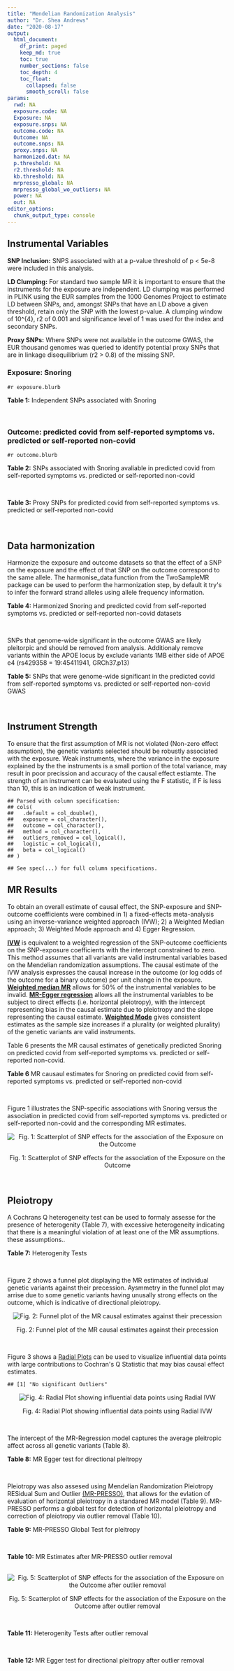 ```yaml
---
title: "Mendelian Randomization Analysis"
author: "Dr. Shea Andrews"
date: "2020-08-17"
output:
  html_document:
    df_print: paged
    keep_md: true
    toc: true
    number_sections: false
    toc_depth: 4
    toc_float:
      collapsed: false
      smooth_scroll: false
params:
  rwd: NA
  exposure.code: NA
  Exposure: NA
  exposure.snps: NA
  outcome.code: NA
  Outcome: NA
  outcome.snps: NA
  proxy.snps: NA
  harmonized.dat: NA
  p.threshold: NA
  r2.threshold: NA
  kb.threshold: NA
  mrpresso_global: NA
  mrpresso_global_wo_outliers: NA
  power: NA
  out: NA
editor_options:
  chunk_output_type: console
---
```







## Instrumental Variables
**SNP Inclusion:** SNPS associated with at a p-value threshold of p < 5e-8 were included in this analysis.
<br>

**LD Clumping:** For standard two sample MR it is important to ensure that the instruments for the exposure are independent. LD clumping was performed in PLINK using the EUR samples from the 1000 Genomes Project to estimate LD between SNPs, and, amongst SNPs that have an LD above a given threshold, retain only the SNP with the lowest p-value. A clumping window of 10^{4}, r2 of 0.001 and significance level of 1 was used for the index and secondary SNPs.
<br>

**Proxy SNPs:** Where SNPs were not available in the outcome GWAS, the EUR thousand genomes was queried to identify potential proxy SNPs that are in linkage disequilibrium (r2 > 0.8) of the missing SNP.
<br>

### Exposure: Snoring
`#r exposure.blurb`
<br>

**Table 1:** Independent SNPs associated with Snoring
<div data-pagedtable="false">
  <script data-pagedtable-source type="application/json">
{"columns":[{"label":["SNP"],"name":[1],"type":["chr"],"align":["left"]},{"label":["CHROM"],"name":[2],"type":["dbl"],"align":["right"]},{"label":["POS"],"name":[3],"type":["dbl"],"align":["right"]},{"label":["REF"],"name":[4],"type":["chr"],"align":["left"]},{"label":["ALT"],"name":[5],"type":["chr"],"align":["left"]},{"label":["AF"],"name":[6],"type":["dbl"],"align":["right"]},{"label":["BETA"],"name":[7],"type":["dbl"],"align":["right"]},{"label":["SE"],"name":[8],"type":["dbl"],"align":["right"]},{"label":["Z"],"name":[9],"type":["dbl"],"align":["right"]},{"label":["P"],"name":[10],"type":["dbl"],"align":["right"]},{"label":["N"],"name":[11],"type":["dbl"],"align":["right"]},{"label":["TRAIT"],"name":[12],"type":["chr"],"align":["left"]}],"data":[{"1":"rs75144690","2":"1","3":"39698433","4":"T","5":"G","6":"0.688406","7":"-0.00631455","8":"0.00112857","9":"-5.59518","10":"1.8e-08","11":"408317","12":"Snoring"},{"1":"rs1416685","2":"1","3":"51243374","4":"G","5":"C","6":"0.407832","7":"0.00621289","8":"0.00106412","9":"5.83852","10":"5.3e-09","11":"408317","12":"Snoring"},{"1":"rs12119849","2":"1","3":"96878072","4":"G","5":"A","6":"0.087458","7":"0.01225620","8":"0.00186046","9":"6.58773","10":"4.1e-11","11":"408317","12":"Snoring"},{"1":"rs2115855","2":"2","3":"103875811","4":"T","5":"G","6":"0.269891","7":"0.00642997","8":"0.00118582","9":"5.42238","10":"3.6e-08","11":"408317","12":"Snoring"},{"1":"rs61597598","2":"2","3":"156996626","4":"G","5":"A","6":"0.135665","7":"0.01189470","8":"0.00152920","9":"7.77838","10":"5.1e-15","11":"408317","12":"Snoring"},{"1":"rs1374895","2":"3","3":"77615539","4":"C","5":"T","6":"0.545455","7":"-0.00647737","8":"0.00105131","9":"-6.16124","10":"4.5e-10","11":"408317","12":"Snoring"},{"1":"rs1609721","2":"3","3":"94009049","4":"T","5":"C","6":"0.399495","7":"-0.00606085","8":"0.00106787","9":"-5.67564","10":"8.0e-09","11":"408317","12":"Snoring"},{"1":"rs34811474","2":"4","3":"25408838","4":"G","5":"A","6":"0.232211","7":"-0.00799627","8":"0.00123692","9":"-6.46466","10":"1.3e-10","11":"408317","12":"Snoring"},{"1":"rs2307111","2":"5","3":"75003678","4":"T","5":"C","6":"0.393270","7":"-0.00766743","8":"0.00106982","9":"-7.16703","10":"4.8e-13","11":"408317","12":"Snoring"},{"1":"rs13156484","2":"5","3":"122653399","4":"G","5":"A","6":"0.471755","7":"-0.00579606","8":"0.00105642","9":"-5.48651","10":"2.7e-08","11":"408317","12":"Snoring"},{"1":"rs4976269","2":"5","3":"134452597","4":"G","5":"A","6":"0.328799","7":"-0.00684392","8":"0.00111414","9":"-6.14278","10":"8.6e-10","11":"408317","12":"Snoring"},{"1":"rs947612","2":"6","3":"73738661","4":"G","5":"A","6":"0.752976","7":"-0.00672890","8":"0.00121018","9":"-5.56025","10":"1.5e-08","11":"408317","12":"Snoring"},{"1":"rs2207944","2":"6","3":"84307328","4":"T","5":"C","6":"0.454561","7":"0.00594528","8":"0.00106471","9":"5.58394","10":"2.0e-08","11":"408317","12":"Snoring"},{"1":"rs17060460","2":"6","3":"100827834","4":"A","5":"G","6":"0.226648","7":"0.00709136","8":"0.00124704","9":"5.68655","10":"1.4e-08","11":"408317","12":"Snoring"},{"1":"rs17151229","2":"7","3":"127382155","4":"G","5":"C","6":"0.341229","7":"0.00653990","8":"0.00110239","9":"5.93247","10":"1.9e-09","11":"408317","12":"Snoring"},{"1":"rs13251292","2":"8","3":"71474355","4":"A","5":"G","6":"0.411138","7":"0.00737472","8":"0.00106717","9":"6.91054","10":"4.3e-12","11":"408317","12":"Snoring"},{"1":"rs7829639","2":"8","3":"78215352","4":"A","5":"G","6":"0.710398","7":"0.00741278","8":"0.00115501","9":"6.41794","10":"1.4e-10","11":"408317","12":"Snoring"},{"1":"rs4744369","2":"9","3":"97475396","4":"T","5":"A","6":"0.587017","7":"0.00582525","8":"0.00106803","9":"5.45420","10":"4.0e-08","11":"408317","12":"Snoring"},{"1":"rs725861","2":"10","3":"9063776","4":"A","5":"G","6":"0.188021","7":"0.00908198","8":"0.00133779","9":"6.78879","10":"1.0e-11","11":"408317","12":"Snoring"},{"1":"rs2049045","2":"11","3":"27694241","4":"G","5":"C","6":"0.186316","7":"-0.00834105","8":"0.00134145","9":"-6.21794","10":"8.8e-10","11":"408317","12":"Snoring"},{"1":"rs11018488","2":"11","3":"88861590","4":"A","5":"T","6":"0.373309","7":"-0.00678037","8":"0.00109873","9":"-6.17110","10":"5.3e-10","11":"408317","12":"Snoring"},{"1":"rs10878269","2":"12","3":"65791463","4":"C","5":"T","6":"0.364260","7":"0.00885643","8":"0.00108623","9":"8.15337","10":"2.3e-16","11":"408317","12":"Snoring"},{"1":"rs12429765","2":"13","3":"40745860","4":"A","5":"G","6":"0.491991","7":"-0.00679952","8":"0.00105080","9":"-6.47080","10":"6.2e-11","11":"408317","12":"Snoring"},{"1":"rs592333","2":"13","3":"51340315","4":"A","5":"G","6":"0.443919","7":"0.00905794","8":"0.00105120","9":"8.61676","10":"1.0e-17","11":"408317","12":"Snoring"},{"1":"rs9583546","2":"13","3":"111566412","4":"G","5":"C","6":"0.632219","7":"0.00586789","8":"0.00108049","9":"5.43077","10":"4.0e-08","11":"408317","12":"Snoring"},{"1":"rs2664299","2":"14","3":"99742187","4":"T","5":"C","6":"0.420780","7":"-0.00750294","8":"0.00106064","9":"-7.07397","10":"1.1e-12","11":"408317","12":"Snoring"},{"1":"rs1108431","2":"16","3":"31054607","4":"C","5":"T","6":"0.373169","7":"0.00659375","8":"0.00107941","9":"6.10866","10":"1.2e-09","11":"408317","12":"Snoring"},{"1":"rs57292959","2":"16","3":"53799279","4":"G","5":"T","6":"0.420989","7":"0.00694978","8":"0.00105927","9":"6.56091","10":"5.1e-11","11":"408317","12":"Snoring"},{"1":"rs8069947","2":"17","3":"1985843","4":"C","5":"T","6":"0.445942","7":"-0.00660598","8":"0.00105133","9":"-6.28345","10":"2.8e-10","11":"408317","12":"Snoring"},{"1":"rs1641511","2":"17","3":"7559677","4":"G","5":"A","6":"0.759472","7":"-0.00714582","8":"0.00123353","9":"-5.79298","10":"5.0e-09","11":"408317","12":"Snoring"},{"1":"rs57222984","2":"17","3":"43758898","4":"A","5":"G","6":"0.243725","7":"0.00843452","8":"0.00122014","9":"6.91275","10":"5.4e-12","11":"408317","12":"Snoring"},{"1":"rs17680229","2":"17","3":"46129762","4":"G","5":"A","6":"0.154745","7":"-0.00907807","8":"0.00145122","9":"-6.25547","10":"4.3e-10","11":"408317","12":"Snoring"},{"1":"rs180110","2":"17","3":"67930613","4":"G","5":"A","6":"0.590332","7":"0.00680144","8":"0.00105997","9":"6.41663","10":"2.1e-10","11":"408317","12":"Snoring"},{"1":"rs4987719","2":"18","3":"60960310","4":"C","5":"T","6":"0.033448","7":"0.01622480","8":"0.00290619","9":"5.58284","10":"3.5e-08","11":"408317","12":"Snoring"},{"1":"rs8108822","2":"19","3":"32183171","4":"C","5":"T","6":"0.095073","7":"-0.01087290","8":"0.00178271","9":"-6.09909","10":"6.2e-10","11":"408317","12":"Snoring"},{"1":"rs6054427","2":"20","3":"6635266","4":"G","5":"A","6":"0.620808","7":"0.00631646","8":"0.00108007","9":"5.84820","10":"4.0e-09","11":"408317","12":"Snoring"},{"1":"rs6099273","2":"20","3":"55347828","4":"C","5":"T","6":"0.252129","7":"0.00668196","8":"0.00120584","9":"5.54133","10":"2.6e-08","11":"408317","12":"Snoring"}],"options":{"columns":{"min":{},"max":[10]},"rows":{"min":[10],"max":[10]},"pages":{}}}
  </script>
</div>
<br>

### Outcome: predicted covid from self-reported symptoms vs. predicted or self-reported non-covid
`#r outcome.blurb`
<br>

**Table 2:** SNPs associated with Snoring avaliable in predicted covid from self-reported symptoms vs. predicted or self-reported non-covid
<div data-pagedtable="false">
  <script data-pagedtable-source type="application/json">
{"columns":[{"label":["SNP"],"name":[1],"type":["chr"],"align":["left"]},{"label":["CHROM"],"name":[2],"type":["dbl"],"align":["right"]},{"label":["POS"],"name":[3],"type":["dbl"],"align":["right"]},{"label":["REF"],"name":[4],"type":["chr"],"align":["left"]},{"label":["ALT"],"name":[5],"type":["chr"],"align":["left"]},{"label":["AF"],"name":[6],"type":["dbl"],"align":["right"]},{"label":["BETA"],"name":[7],"type":["dbl"],"align":["right"]},{"label":["SE"],"name":[8],"type":["dbl"],"align":["right"]},{"label":["Z"],"name":[9],"type":["dbl"],"align":["right"]},{"label":["P"],"name":[10],"type":["dbl"],"align":["right"]},{"label":["N"],"name":[11],"type":["dbl"],"align":["right"]},{"label":["TRAIT"],"name":[12],"type":["chr"],"align":["left"]}],"data":[{"1":"rs1416685","2":"1","3":"51243374","4":"G","5":"C","6":"0.39590","7":"-0.0449800","8":"0.035483","9":"-1.26764930","10":"0.2049","11":"31039","12":"predicted_covid_from_self-reported_symptoms_vs._predicted_or_self-reported_non-covid"},{"1":"rs12119849","2":"1","3":"96878072","4":"G","5":"A","6":"0.08939","7":"0.0100050","8":"0.061544","9":"0.16256662","10":"0.8709","11":"31039","12":"predicted_covid_from_self-reported_symptoms_vs._predicted_or_self-reported_non-covid"},{"1":"rs61597598","2":"2","3":"156996626","4":"G","5":"A","6":"0.14350","7":"0.0340670","8":"0.050722","9":"0.67164150","10":"0.5018","11":"31039","12":"predicted_covid_from_self-reported_symptoms_vs._predicted_or_self-reported_non-covid"},{"1":"rs1374895","2":"3","3":"77615539","4":"C","5":"T","6":"0.53370","7":"-0.0212140","8":"0.034997","9":"-0.60616624","10":"0.5444","11":"31039","12":"predicted_covid_from_self-reported_symptoms_vs._predicted_or_self-reported_non-covid"},{"1":"rs1609721","2":"3","3":"94009049","4":"T","5":"C","6":"0.39140","7":"-0.0306920","8":"0.035608","9":"-0.86194114","10":"0.3887","11":"31039","12":"predicted_covid_from_self-reported_symptoms_vs._predicted_or_self-reported_non-covid"},{"1":"rs34811474","2":"4","3":"25408838","4":"G","5":"A","6":"0.23010","7":"-0.0149360","8":"0.042513","9":"-0.35132783","10":"0.7253","11":"31039","12":"predicted_covid_from_self-reported_symptoms_vs._predicted_or_self-reported_non-covid"},{"1":"rs2307111","2":"5","3":"75003678","4":"T","5":"C","6":"0.40290","7":"-0.0428190","8":"0.035271","9":"-1.21400017","10":"0.2247","11":"31039","12":"predicted_covid_from_self-reported_symptoms_vs._predicted_or_self-reported_non-covid"},{"1":"rs13156484","2":"5","3":"122653399","4":"G","5":"A","6":"0.45890","7":"-0.0174760","8":"0.035094","9":"-0.49797686","10":"0.6185","11":"31039","12":"predicted_covid_from_self-reported_symptoms_vs._predicted_or_self-reported_non-covid"},{"1":"rs4976269","2":"5","3":"134452597","4":"G","5":"A","6":"0.33880","7":"0.0333410","8":"0.036792","9":"0.90620244","10":"0.3648","11":"31039","12":"predicted_covid_from_self-reported_symptoms_vs._predicted_or_self-reported_non-covid"},{"1":"rs947612","2":"6","3":"73738661","4":"G","5":"A","6":"0.75170","7":"0.0123420","8":"0.040106","9":"0.30773450","10":"0.7583","11":"31039","12":"predicted_covid_from_self-reported_symptoms_vs._predicted_or_self-reported_non-covid"},{"1":"rs2207944","2":"6","3":"84307328","4":"T","5":"C","6":"0.45150","7":"-0.0120330","8":"0.034971","9":"-0.34408510","10":"0.7308","11":"31039","12":"predicted_covid_from_self-reported_symptoms_vs._predicted_or_self-reported_non-covid"},{"1":"rs17060460","2":"6","3":"100827834","4":"A","5":"G","6":"0.21940","7":"-0.0072940","8":"0.042706","9":"-0.17079567","10":"0.8644","11":"31039","12":"predicted_covid_from_self-reported_symptoms_vs._predicted_or_self-reported_non-covid"},{"1":"rs17151229","2":"7","3":"127382155","4":"G","5":"C","6":"0.33070","7":"-0.0442360","8":"0.037018","9":"-1.19498622","10":"0.2321","11":"31039","12":"predicted_covid_from_self-reported_symptoms_vs._predicted_or_self-reported_non-covid"},{"1":"rs13251292","2":"8","3":"71474355","4":"A","5":"G","6":"0.40010","7":"0.0028069","8":"0.036093","9":"0.07776854","10":"0.9380","11":"31039","12":"predicted_covid_from_self-reported_symptoms_vs._predicted_or_self-reported_non-covid"},{"1":"rs4744369","2":"9","3":"97475396","4":"T","5":"A","6":"0.57630","7":"0.0313540","8":"0.035662","9":"0.87919915","10":"0.3793","11":"31039","12":"predicted_covid_from_self-reported_symptoms_vs._predicted_or_self-reported_non-covid"},{"1":"rs725861","2":"10","3":"9063776","4":"A","5":"G","6":"0.17510","7":"0.0077501","8":"0.045825","9":"0.16912384","10":"0.8657","11":"31039","12":"predicted_covid_from_self-reported_symptoms_vs._predicted_or_self-reported_non-covid"},{"1":"rs2049045","2":"11","3":"27694241","4":"G","5":"C","6":"0.19340","7":"0.0445490","8":"0.043863","9":"1.01563961","10":"0.3098","11":"31039","12":"predicted_covid_from_self-reported_symptoms_vs._predicted_or_self-reported_non-covid"},{"1":"rs11018488","2":"11","3":"88861590","4":"A","5":"T","6":"0.36080","7":"0.0331840","8":"0.037535","9":"0.88408152","10":"0.3767","11":"31039","12":"predicted_covid_from_self-reported_symptoms_vs._predicted_or_self-reported_non-covid"},{"1":"rs10878269","2":"12","3":"65791463","4":"C","5":"T","6":"0.36250","7":"-0.0181560","8":"0.035984","9":"-0.50455758","10":"0.6139","11":"31039","12":"predicted_covid_from_self-reported_symptoms_vs._predicted_or_self-reported_non-covid"},{"1":"rs12429765","2":"13","3":"40745860","4":"A","5":"G","6":"0.47250","7":"0.0272200","8":"0.036043","9":"0.75520906","10":"0.4501","11":"31039","12":"predicted_covid_from_self-reported_symptoms_vs._predicted_or_self-reported_non-covid"},{"1":"rs592333","2":"13","3":"51340315","4":"A","5":"G","6":"0.42580","7":"-0.0102320","8":"0.038178","9":"-0.26800775","10":"0.7887","11":"31039","12":"predicted_covid_from_self-reported_symptoms_vs._predicted_or_self-reported_non-covid"},{"1":"rs9583546","2":"13","3":"111566412","4":"G","5":"C","6":"0.62940","7":"0.0260690","8":"0.036153","9":"0.72107432","10":"0.4709","11":"31039","12":"predicted_covid_from_self-reported_symptoms_vs._predicted_or_self-reported_non-covid"},{"1":"rs2664299","2":"14","3":"99742187","4":"T","5":"C","6":"0.43090","7":"-0.0058775","8":"0.035339","9":"-0.16631767","10":"0.8679","11":"31039","12":"predicted_covid_from_self-reported_symptoms_vs._predicted_or_self-reported_non-covid"},{"1":"rs1108431","2":"16","3":"31054607","4":"C","5":"T","6":"0.37780","7":"0.0184010","8":"0.036104","9":"0.50966652","10":"0.6103","11":"31039","12":"predicted_covid_from_self-reported_symptoms_vs._predicted_or_self-reported_non-covid"},{"1":"rs8069947","2":"17","3":"1985843","4":"C","5":"T","6":"0.41370","7":"-0.0474220","8":"0.035518","9":"-1.33515401","10":"0.1818","11":"31039","12":"predicted_covid_from_self-reported_symptoms_vs._predicted_or_self-reported_non-covid"},{"1":"rs1641511","2":"17","3":"7559677","4":"G","5":"A","6":"0.75610","7":"0.0231310","8":"0.040756","9":"0.56754834","10":"0.5703","11":"31039","12":"predicted_covid_from_self-reported_symptoms_vs._predicted_or_self-reported_non-covid"},{"1":"rs57222984","2":"17","3":"43758898","4":"A","5":"G","6":"0.23400","7":"0.0594120","8":"0.041602","9":"1.42810442","10":"0.1533","11":"31039","12":"predicted_covid_from_self-reported_symptoms_vs._predicted_or_self-reported_non-covid"},{"1":"rs17680229","2":"17","3":"46129762","4":"G","5":"A","6":"0.16210","7":"0.0384770","8":"0.048659","9":"0.79074786","10":"0.4291","11":"31039","12":"predicted_covid_from_self-reported_symptoms_vs._predicted_or_self-reported_non-covid"},{"1":"rs180110","2":"17","3":"67930613","4":"G","5":"A","6":"0.57180","7":"-0.0107370","8":"0.034927","9":"-0.30741260","10":"0.7585","11":"31039","12":"predicted_covid_from_self-reported_symptoms_vs._predicted_or_self-reported_non-covid"},{"1":"rs4987719","2":"18","3":"60960310","4":"C","5":"T","6":"0.07622","7":"-0.1781000","8":"0.122740","9":"-1.45103471","10":"0.1468","11":"31039","12":"predicted_covid_from_self-reported_symptoms_vs._predicted_or_self-reported_non-covid"},{"1":"rs8108822","2":"19","3":"32183171","4":"C","5":"T","6":"0.10460","7":"-0.0047803","8":"0.056842","9":"-0.08409803","10":"0.9330","11":"31039","12":"predicted_covid_from_self-reported_symptoms_vs._predicted_or_self-reported_non-covid"},{"1":"rs6054427","2":"20","3":"6635266","4":"G","5":"A","6":"0.62400","7":"0.0459840","8":"0.036654","9":"1.25454248","10":"0.2097","11":"31039","12":"predicted_covid_from_self-reported_symptoms_vs._predicted_or_self-reported_non-covid"},{"1":"rs6099273","2":"20","3":"55347828","4":"C","5":"T","6":"0.24280","7":"0.0503860","8":"0.041970","9":"1.20052418","10":"0.2299","11":"31039","12":"predicted_covid_from_self-reported_symptoms_vs._predicted_or_self-reported_non-covid"},{"1":"rs75144690","2":"NA","3":"NA","4":"NA","5":"NA","6":"NA","7":"NA","8":"NA","9":"NA","10":"NA","11":"NA","12":"NA"},{"1":"rs2115855","2":"NA","3":"NA","4":"NA","5":"NA","6":"NA","7":"NA","8":"NA","9":"NA","10":"NA","11":"NA","12":"NA"},{"1":"rs7829639","2":"NA","3":"NA","4":"NA","5":"NA","6":"NA","7":"NA","8":"NA","9":"NA","10":"NA","11":"NA","12":"NA"},{"1":"rs57292959","2":"NA","3":"NA","4":"NA","5":"NA","6":"NA","7":"NA","8":"NA","9":"NA","10":"NA","11":"NA","12":"NA"}],"options":{"columns":{"min":{},"max":[10]},"rows":{"min":[10],"max":[10]},"pages":{}}}
  </script>
</div>
<br>

**Table 3:** Proxy SNPs for predicted covid from self-reported symptoms vs. predicted or self-reported non-covid
<div data-pagedtable="false">
  <script data-pagedtable-source type="application/json">
{"columns":[{"label":["target_snp"],"name":[1],"type":["chr"],"align":["left"]},{"label":["proxy_snp"],"name":[2],"type":["chr"],"align":["left"]},{"label":["ld.r2"],"name":[3],"type":["dbl"],"align":["right"]},{"label":["Dprime"],"name":[4],"type":["dbl"],"align":["right"]},{"label":["PHASE"],"name":[5],"type":["chr"],"align":["left"]},{"label":["X12"],"name":[6],"type":["lgl"],"align":["right"]},{"label":["CHROM"],"name":[7],"type":["dbl"],"align":["right"]},{"label":["POS"],"name":[8],"type":["dbl"],"align":["right"]},{"label":["REF.proxy"],"name":[9],"type":["chr"],"align":["left"]},{"label":["ALT.proxy"],"name":[10],"type":["chr"],"align":["left"]},{"label":["AF"],"name":[11],"type":["dbl"],"align":["right"]},{"label":["BETA"],"name":[12],"type":["dbl"],"align":["right"]},{"label":["SE"],"name":[13],"type":["dbl"],"align":["right"]},{"label":["Z"],"name":[14],"type":["dbl"],"align":["right"]},{"label":["P"],"name":[15],"type":["dbl"],"align":["right"]},{"label":["N"],"name":[16],"type":["dbl"],"align":["right"]},{"label":["TRAIT"],"name":[17],"type":["chr"],"align":["left"]},{"label":["ref"],"name":[18],"type":["chr"],"align":["left"]},{"label":["ref.proxy"],"name":[19],"type":["chr"],"align":["left"]},{"label":["alt"],"name":[20],"type":["chr"],"align":["left"]},{"label":["alt.proxy"],"name":[21],"type":["chr"],"align":["left"]},{"label":["ALT"],"name":[22],"type":["chr"],"align":["left"]},{"label":["REF"],"name":[23],"type":["chr"],"align":["left"]},{"label":["proxy.outcome"],"name":[24],"type":["lgl"],"align":["right"]}],"data":[{"1":"rs75144690","2":"rs6692769","3":"0.957705","4":"0.995109","5":"TG/GC","6":"NA","7":"1","8":"39683175","9":"G","10":"C","11":"0.6782","12":"0.0498000","13":"0.037321","14":"1.3343694","15":"0.1821","16":"31039","17":"predicted_covid_from_self-reported_symptoms_vs._predicted_or_self-reported_non-covid","18":"T","19":"G","20":"G","21":"C","22":"G","23":"T","24":"TRUE"},{"1":"rs2115855","2":"rs56396135","3":"1.000000","4":"1.000000","5":"GT/TC","6":"NA","7":"2","8":"103864440","9":"C","10":"T","11":"0.2660","12":"0.0247070","13":"0.039800","14":"0.6207789","15":"0.5347","16":"31039","17":"predicted_covid_from_self-reported_symptoms_vs._predicted_or_self-reported_non-covid","18":"G","19":"T","20":"T","21":"C","22":"G","23":"T","24":"TRUE"},{"1":"rs7829639","2":"rs12682053","3":"0.924636","4":"0.980207","5":"AA/GT","6":"NA","7":"8","8":"78257162","9":"A","10":"T","11":"0.6998","12":"0.0250140","13":"0.038133","14":"0.6559673","15":"0.5118","16":"31039","17":"predicted_covid_from_self-reported_symptoms_vs._predicted_or_self-reported_non-covid","18":"A","19":"A","20":"G","21":"T","22":"G","23":"A","24":"TRUE"},{"1":"rs57292959","2":"rs9937053","3":"1.000000","4":"1.000000","5":"TA/GG","6":"NA","7":"16","8":"53799507","9":"G","10":"A","11":"0.4258","12":"-0.0079933","13":"0.035239","14":"-0.2268311","15":"0.8206","16":"31039","17":"predicted_covid_from_self-reported_symptoms_vs._predicted_or_self-reported_non-covid","18":"T","19":"A","20":"G","21":"G","22":"T","23":"G","24":"TRUE"}],"options":{"columns":{"min":{},"max":[10]},"rows":{"min":[10],"max":[10]},"pages":{}}}
  </script>
</div>
<br>

## Data harmonization
Harmonize the exposure and outcome datasets so that the effect of a SNP on the exposure and the effect of that SNP on the outcome correspond to the same allele. The harmonise_data function from the TwoSampleMR package can be used to perform the harmonization step, by default it try's to infer the forward strand alleles using allele frequency information.
<br>

**Table 4:** Harmonized Snoring and predicted covid from self-reported symptoms vs. predicted or self-reported non-covid datasets
<div data-pagedtable="false">
  <script data-pagedtable-source type="application/json">
{"columns":[{"label":["SNP"],"name":[1],"type":["chr"],"align":["left"]},{"label":["effect_allele.exposure"],"name":[2],"type":["chr"],"align":["left"]},{"label":["other_allele.exposure"],"name":[3],"type":["chr"],"align":["left"]},{"label":["effect_allele.outcome"],"name":[4],"type":["chr"],"align":["left"]},{"label":["other_allele.outcome"],"name":[5],"type":["chr"],"align":["left"]},{"label":["beta.exposure"],"name":[6],"type":["dbl"],"align":["right"]},{"label":["beta.outcome"],"name":[7],"type":["dbl"],"align":["right"]},{"label":["eaf.exposure"],"name":[8],"type":["dbl"],"align":["right"]},{"label":["eaf.outcome"],"name":[9],"type":["dbl"],"align":["right"]},{"label":["remove"],"name":[10],"type":["lgl"],"align":["right"]},{"label":["palindromic"],"name":[11],"type":["lgl"],"align":["right"]},{"label":["ambiguous"],"name":[12],"type":["lgl"],"align":["right"]},{"label":["id.outcome"],"name":[13],"type":["chr"],"align":["left"]},{"label":["chr.outcome"],"name":[14],"type":["dbl"],"align":["right"]},{"label":["pos.outcome"],"name":[15],"type":["dbl"],"align":["right"]},{"label":["se.outcome"],"name":[16],"type":["dbl"],"align":["right"]},{"label":["z.outcome"],"name":[17],"type":["dbl"],"align":["right"]},{"label":["pval.outcome"],"name":[18],"type":["dbl"],"align":["right"]},{"label":["samplesize.outcome"],"name":[19],"type":["dbl"],"align":["right"]},{"label":["outcome"],"name":[20],"type":["chr"],"align":["left"]},{"label":["mr_keep.outcome"],"name":[21],"type":["lgl"],"align":["right"]},{"label":["pval_origin.outcome"],"name":[22],"type":["chr"],"align":["left"]},{"label":["chr.exposure"],"name":[23],"type":["dbl"],"align":["right"]},{"label":["pos.exposure"],"name":[24],"type":["dbl"],"align":["right"]},{"label":["se.exposure"],"name":[25],"type":["dbl"],"align":["right"]},{"label":["z.exposure"],"name":[26],"type":["dbl"],"align":["right"]},{"label":["pval.exposure"],"name":[27],"type":["dbl"],"align":["right"]},{"label":["samplesize.exposure"],"name":[28],"type":["dbl"],"align":["right"]},{"label":["exposure"],"name":[29],"type":["chr"],"align":["left"]},{"label":["mr_keep.exposure"],"name":[30],"type":["lgl"],"align":["right"]},{"label":["pval_origin.exposure"],"name":[31],"type":["chr"],"align":["left"]},{"label":["id.exposure"],"name":[32],"type":["chr"],"align":["left"]},{"label":["action"],"name":[33],"type":["dbl"],"align":["right"]},{"label":["mr_keep"],"name":[34],"type":["lgl"],"align":["right"]},{"label":["pt"],"name":[35],"type":["dbl"],"align":["right"]},{"label":["pleitropy_keep"],"name":[36],"type":["lgl"],"align":["right"]},{"label":["mrpresso_RSSobs"],"name":[37],"type":["lgl"],"align":["right"]},{"label":["mrpresso_pval"],"name":[38],"type":["lgl"],"align":["right"]},{"label":["mrpresso_keep"],"name":[39],"type":["lgl"],"align":["right"]}],"data":[{"1":"rs10878269","2":"T","3":"C","4":"T","5":"C","6":"0.00885643","7":"-0.0181560","8":"0.364260","9":"0.36250","10":"FALSE","11":"FALSE","12":"FALSE","13":"zK2QGl","14":"12","15":"65791463","16":"0.035984","17":"-0.50455758","18":"0.6139","19":"31039","20":"covidhgi2020anaD1v2","21":"TRUE","22":"reported","23":"12","24":"65791463","25":"0.00108623","26":"8.15337","27":"2.3e-16","28":"408317","29":"Campos2020snor","30":"TRUE","31":"reported","32":"CbFLoW","33":"2","34":"TRUE","35":"5e-08","36":"TRUE","37":"NA","38":"NA","39":"TRUE"},{"1":"rs11018488","2":"T","3":"A","4":"T","5":"A","6":"-0.00678037","7":"0.0331840","8":"0.373309","9":"0.36080","10":"FALSE","11":"TRUE","12":"FALSE","13":"zK2QGl","14":"11","15":"88861590","16":"0.037535","17":"0.88408152","18":"0.3767","19":"31039","20":"covidhgi2020anaD1v2","21":"TRUE","22":"reported","23":"11","24":"88861590","25":"0.00109873","26":"-6.17110","27":"5.3e-10","28":"408317","29":"Campos2020snor","30":"TRUE","31":"reported","32":"CbFLoW","33":"2","34":"TRUE","35":"5e-08","36":"TRUE","37":"NA","38":"NA","39":"TRUE"},{"1":"rs1108431","2":"T","3":"C","4":"T","5":"C","6":"0.00659375","7":"0.0184010","8":"0.373169","9":"0.37780","10":"FALSE","11":"FALSE","12":"FALSE","13":"zK2QGl","14":"16","15":"31054607","16":"0.036104","17":"0.50966652","18":"0.6103","19":"31039","20":"covidhgi2020anaD1v2","21":"TRUE","22":"reported","23":"16","24":"31054607","25":"0.00107941","26":"6.10866","27":"1.2e-09","28":"408317","29":"Campos2020snor","30":"TRUE","31":"reported","32":"CbFLoW","33":"2","34":"TRUE","35":"5e-08","36":"TRUE","37":"NA","38":"NA","39":"TRUE"},{"1":"rs12119849","2":"A","3":"G","4":"A","5":"G","6":"0.01225620","7":"0.0100050","8":"0.087458","9":"0.08939","10":"FALSE","11":"FALSE","12":"FALSE","13":"zK2QGl","14":"1","15":"96878072","16":"0.061544","17":"0.16256662","18":"0.8709","19":"31039","20":"covidhgi2020anaD1v2","21":"TRUE","22":"reported","23":"1","24":"96878072","25":"0.00186046","26":"6.58773","27":"4.1e-11","28":"408317","29":"Campos2020snor","30":"TRUE","31":"reported","32":"CbFLoW","33":"2","34":"TRUE","35":"5e-08","36":"TRUE","37":"NA","38":"NA","39":"TRUE"},{"1":"rs12429765","2":"G","3":"A","4":"G","5":"A","6":"-0.00679952","7":"0.0272200","8":"0.491991","9":"0.47250","10":"FALSE","11":"FALSE","12":"FALSE","13":"zK2QGl","14":"13","15":"40745860","16":"0.036043","17":"0.75520906","18":"0.4501","19":"31039","20":"covidhgi2020anaD1v2","21":"TRUE","22":"reported","23":"13","24":"40745860","25":"0.00105080","26":"-6.47080","27":"6.2e-11","28":"408317","29":"Campos2020snor","30":"TRUE","31":"reported","32":"CbFLoW","33":"2","34":"TRUE","35":"5e-08","36":"TRUE","37":"NA","38":"NA","39":"TRUE"},{"1":"rs13156484","2":"A","3":"G","4":"A","5":"G","6":"-0.00579606","7":"-0.0174760","8":"0.471755","9":"0.45890","10":"FALSE","11":"FALSE","12":"FALSE","13":"zK2QGl","14":"5","15":"122653399","16":"0.035094","17":"-0.49797686","18":"0.6185","19":"31039","20":"covidhgi2020anaD1v2","21":"TRUE","22":"reported","23":"5","24":"122653399","25":"0.00105642","26":"-5.48651","27":"2.7e-08","28":"408317","29":"Campos2020snor","30":"TRUE","31":"reported","32":"CbFLoW","33":"2","34":"TRUE","35":"5e-08","36":"TRUE","37":"NA","38":"NA","39":"TRUE"},{"1":"rs13251292","2":"G","3":"A","4":"G","5":"A","6":"0.00737472","7":"0.0028069","8":"0.411138","9":"0.40010","10":"FALSE","11":"FALSE","12":"FALSE","13":"zK2QGl","14":"8","15":"71474355","16":"0.036093","17":"0.07776854","18":"0.9380","19":"31039","20":"covidhgi2020anaD1v2","21":"TRUE","22":"reported","23":"8","24":"71474355","25":"0.00106717","26":"6.91054","27":"4.3e-12","28":"408317","29":"Campos2020snor","30":"TRUE","31":"reported","32":"CbFLoW","33":"2","34":"TRUE","35":"5e-08","36":"TRUE","37":"NA","38":"NA","39":"TRUE"},{"1":"rs1374895","2":"T","3":"C","4":"T","5":"C","6":"-0.00647737","7":"-0.0212140","8":"0.545455","9":"0.53370","10":"FALSE","11":"FALSE","12":"FALSE","13":"zK2QGl","14":"3","15":"77615539","16":"0.034997","17":"-0.60616624","18":"0.5444","19":"31039","20":"covidhgi2020anaD1v2","21":"TRUE","22":"reported","23":"3","24":"77615539","25":"0.00105131","26":"-6.16124","27":"4.5e-10","28":"408317","29":"Campos2020snor","30":"TRUE","31":"reported","32":"CbFLoW","33":"2","34":"TRUE","35":"5e-08","36":"TRUE","37":"NA","38":"NA","39":"TRUE"},{"1":"rs1416685","2":"C","3":"G","4":"C","5":"G","6":"0.00621289","7":"-0.0449800","8":"0.407832","9":"0.39590","10":"FALSE","11":"TRUE","12":"FALSE","13":"zK2QGl","14":"1","15":"51243374","16":"0.035483","17":"-1.26764930","18":"0.2049","19":"31039","20":"covidhgi2020anaD1v2","21":"TRUE","22":"reported","23":"1","24":"51243374","25":"0.00106412","26":"5.83852","27":"5.3e-09","28":"408317","29":"Campos2020snor","30":"TRUE","31":"reported","32":"CbFLoW","33":"2","34":"TRUE","35":"5e-08","36":"TRUE","37":"NA","38":"NA","39":"TRUE"},{"1":"rs1609721","2":"C","3":"T","4":"C","5":"T","6":"-0.00606085","7":"-0.0306920","8":"0.399495","9":"0.39140","10":"FALSE","11":"FALSE","12":"FALSE","13":"zK2QGl","14":"3","15":"94009049","16":"0.035608","17":"-0.86194114","18":"0.3887","19":"31039","20":"covidhgi2020anaD1v2","21":"TRUE","22":"reported","23":"3","24":"94009049","25":"0.00106787","26":"-5.67564","27":"8.0e-09","28":"408317","29":"Campos2020snor","30":"TRUE","31":"reported","32":"CbFLoW","33":"2","34":"TRUE","35":"5e-08","36":"TRUE","37":"NA","38":"NA","39":"TRUE"},{"1":"rs1641511","2":"A","3":"G","4":"A","5":"G","6":"-0.00714582","7":"0.0231310","8":"0.759472","9":"0.75610","10":"FALSE","11":"FALSE","12":"FALSE","13":"zK2QGl","14":"17","15":"7559677","16":"0.040756","17":"0.56754834","18":"0.5703","19":"31039","20":"covidhgi2020anaD1v2","21":"TRUE","22":"reported","23":"17","24":"7559677","25":"0.00123353","26":"-5.79298","27":"5.0e-09","28":"408317","29":"Campos2020snor","30":"TRUE","31":"reported","32":"CbFLoW","33":"2","34":"TRUE","35":"5e-08","36":"TRUE","37":"NA","38":"NA","39":"TRUE"},{"1":"rs17060460","2":"G","3":"A","4":"G","5":"A","6":"0.00709136","7":"-0.0072940","8":"0.226648","9":"0.21940","10":"FALSE","11":"FALSE","12":"FALSE","13":"zK2QGl","14":"6","15":"100827834","16":"0.042706","17":"-0.17079567","18":"0.8644","19":"31039","20":"covidhgi2020anaD1v2","21":"TRUE","22":"reported","23":"6","24":"100827834","25":"0.00124704","26":"5.68655","27":"1.4e-08","28":"408317","29":"Campos2020snor","30":"TRUE","31":"reported","32":"CbFLoW","33":"2","34":"TRUE","35":"5e-08","36":"TRUE","37":"NA","38":"NA","39":"TRUE"},{"1":"rs17151229","2":"C","3":"G","4":"C","5":"G","6":"0.00653990","7":"-0.0442360","8":"0.341229","9":"0.33070","10":"FALSE","11":"TRUE","12":"FALSE","13":"zK2QGl","14":"7","15":"127382155","16":"0.037018","17":"-1.19498622","18":"0.2321","19":"31039","20":"covidhgi2020anaD1v2","21":"TRUE","22":"reported","23":"7","24":"127382155","25":"0.00110239","26":"5.93247","27":"1.9e-09","28":"408317","29":"Campos2020snor","30":"TRUE","31":"reported","32":"CbFLoW","33":"2","34":"TRUE","35":"5e-08","36":"TRUE","37":"NA","38":"NA","39":"TRUE"},{"1":"rs17680229","2":"A","3":"G","4":"A","5":"G","6":"-0.00907807","7":"0.0384770","8":"0.154745","9":"0.16210","10":"FALSE","11":"FALSE","12":"FALSE","13":"zK2QGl","14":"17","15":"46129762","16":"0.048659","17":"0.79074786","18":"0.4291","19":"31039","20":"covidhgi2020anaD1v2","21":"TRUE","22":"reported","23":"17","24":"46129762","25":"0.00145122","26":"-6.25547","27":"4.3e-10","28":"408317","29":"Campos2020snor","30":"TRUE","31":"reported","32":"CbFLoW","33":"2","34":"TRUE","35":"5e-08","36":"TRUE","37":"NA","38":"NA","39":"TRUE"},{"1":"rs180110","2":"A","3":"G","4":"A","5":"G","6":"0.00680144","7":"-0.0107370","8":"0.590332","9":"0.57180","10":"FALSE","11":"FALSE","12":"FALSE","13":"zK2QGl","14":"17","15":"67930613","16":"0.034927","17":"-0.30741260","18":"0.7585","19":"31039","20":"covidhgi2020anaD1v2","21":"TRUE","22":"reported","23":"17","24":"67930613","25":"0.00105997","26":"6.41663","27":"2.1e-10","28":"408317","29":"Campos2020snor","30":"TRUE","31":"reported","32":"CbFLoW","33":"2","34":"TRUE","35":"5e-08","36":"TRUE","37":"NA","38":"NA","39":"TRUE"},{"1":"rs2049045","2":"C","3":"G","4":"C","5":"G","6":"-0.00834105","7":"0.0445490","8":"0.186316","9":"0.19340","10":"FALSE","11":"TRUE","12":"FALSE","13":"zK2QGl","14":"11","15":"27694241","16":"0.043863","17":"1.01563961","18":"0.3098","19":"31039","20":"covidhgi2020anaD1v2","21":"TRUE","22":"reported","23":"11","24":"27694241","25":"0.00134145","26":"-6.21794","27":"8.8e-10","28":"408317","29":"Campos2020snor","30":"TRUE","31":"reported","32":"CbFLoW","33":"2","34":"TRUE","35":"5e-08","36":"TRUE","37":"NA","38":"NA","39":"TRUE"},{"1":"rs2115855","2":"G","3":"T","4":"G","5":"T","6":"0.00642997","7":"0.0247070","8":"0.269891","9":"0.26600","10":"FALSE","11":"FALSE","12":"FALSE","13":"zK2QGl","14":"2","15":"103864440","16":"0.039800","17":"0.62077889","18":"0.5347","19":"31039","20":"covidhgi2020anaD1v2","21":"TRUE","22":"reported","23":"2","24":"103875811","25":"0.00118582","26":"5.42238","27":"3.6e-08","28":"408317","29":"Campos2020snor","30":"TRUE","31":"reported","32":"CbFLoW","33":"2","34":"TRUE","35":"5e-08","36":"TRUE","37":"NA","38":"NA","39":"TRUE"},{"1":"rs2207944","2":"C","3":"T","4":"C","5":"T","6":"0.00594528","7":"-0.0120330","8":"0.454561","9":"0.45150","10":"FALSE","11":"FALSE","12":"FALSE","13":"zK2QGl","14":"6","15":"84307328","16":"0.034971","17":"-0.34408510","18":"0.7308","19":"31039","20":"covidhgi2020anaD1v2","21":"TRUE","22":"reported","23":"6","24":"84307328","25":"0.00106471","26":"5.58394","27":"2.0e-08","28":"408317","29":"Campos2020snor","30":"TRUE","31":"reported","32":"CbFLoW","33":"2","34":"TRUE","35":"5e-08","36":"TRUE","37":"NA","38":"NA","39":"TRUE"},{"1":"rs2307111","2":"C","3":"T","4":"C","5":"T","6":"-0.00766743","7":"-0.0428190","8":"0.393270","9":"0.40290","10":"FALSE","11":"FALSE","12":"FALSE","13":"zK2QGl","14":"5","15":"75003678","16":"0.035271","17":"-1.21400017","18":"0.2247","19":"31039","20":"covidhgi2020anaD1v2","21":"TRUE","22":"reported","23":"5","24":"75003678","25":"0.00106982","26":"-7.16703","27":"4.8e-13","28":"408317","29":"Campos2020snor","30":"TRUE","31":"reported","32":"CbFLoW","33":"2","34":"TRUE","35":"5e-08","36":"TRUE","37":"NA","38":"NA","39":"TRUE"},{"1":"rs2664299","2":"C","3":"T","4":"C","5":"T","6":"-0.00750294","7":"-0.0058775","8":"0.420780","9":"0.43090","10":"FALSE","11":"FALSE","12":"FALSE","13":"zK2QGl","14":"14","15":"99742187","16":"0.035339","17":"-0.16631767","18":"0.8679","19":"31039","20":"covidhgi2020anaD1v2","21":"TRUE","22":"reported","23":"14","24":"99742187","25":"0.00106064","26":"-7.07397","27":"1.1e-12","28":"408317","29":"Campos2020snor","30":"TRUE","31":"reported","32":"CbFLoW","33":"2","34":"TRUE","35":"5e-08","36":"TRUE","37":"NA","38":"NA","39":"TRUE"},{"1":"rs34811474","2":"A","3":"G","4":"A","5":"G","6":"-0.00799627","7":"-0.0149360","8":"0.232211","9":"0.23010","10":"FALSE","11":"FALSE","12":"FALSE","13":"zK2QGl","14":"4","15":"25408838","16":"0.042513","17":"-0.35132783","18":"0.7253","19":"31039","20":"covidhgi2020anaD1v2","21":"TRUE","22":"reported","23":"4","24":"25408838","25":"0.00123692","26":"-6.46466","27":"1.3e-10","28":"408317","29":"Campos2020snor","30":"TRUE","31":"reported","32":"CbFLoW","33":"2","34":"TRUE","35":"5e-08","36":"TRUE","37":"NA","38":"NA","39":"TRUE"},{"1":"rs4744369","2":"A","3":"T","4":"A","5":"T","6":"0.00582525","7":"0.0313540","8":"0.587017","9":"0.57630","10":"FALSE","11":"TRUE","12":"TRUE","13":"zK2QGl","14":"9","15":"97475396","16":"0.035662","17":"0.87919915","18":"0.3793","19":"31039","20":"covidhgi2020anaD1v2","21":"TRUE","22":"reported","23":"9","24":"97475396","25":"0.00106803","26":"5.45420","27":"4.0e-08","28":"408317","29":"Campos2020snor","30":"TRUE","31":"reported","32":"CbFLoW","33":"2","34":"FALSE","35":"5e-08","36":"TRUE","37":"NA","38":"NA","39":"NA"},{"1":"rs4976269","2":"A","3":"G","4":"A","5":"G","6":"-0.00684392","7":"0.0333410","8":"0.328799","9":"0.33880","10":"FALSE","11":"FALSE","12":"FALSE","13":"zK2QGl","14":"5","15":"134452597","16":"0.036792","17":"0.90620244","18":"0.3648","19":"31039","20":"covidhgi2020anaD1v2","21":"TRUE","22":"reported","23":"5","24":"134452597","25":"0.00111414","26":"-6.14278","27":"8.6e-10","28":"408317","29":"Campos2020snor","30":"TRUE","31":"reported","32":"CbFLoW","33":"2","34":"TRUE","35":"5e-08","36":"TRUE","37":"NA","38":"NA","39":"TRUE"},{"1":"rs4987719","2":"T","3":"C","4":"T","5":"C","6":"0.01622480","7":"-0.1781000","8":"0.033448","9":"0.07622","10":"FALSE","11":"FALSE","12":"FALSE","13":"zK2QGl","14":"18","15":"60960310","16":"0.122740","17":"-1.45103471","18":"0.1468","19":"31039","20":"covidhgi2020anaD1v2","21":"TRUE","22":"reported","23":"18","24":"60960310","25":"0.00290619","26":"5.58284","27":"3.5e-08","28":"408317","29":"Campos2020snor","30":"TRUE","31":"reported","32":"CbFLoW","33":"2","34":"TRUE","35":"5e-08","36":"TRUE","37":"NA","38":"NA","39":"TRUE"},{"1":"rs57222984","2":"G","3":"A","4":"G","5":"A","6":"0.00843452","7":"0.0594120","8":"0.243725","9":"0.23400","10":"FALSE","11":"FALSE","12":"FALSE","13":"zK2QGl","14":"17","15":"43758898","16":"0.041602","17":"1.42810442","18":"0.1533","19":"31039","20":"covidhgi2020anaD1v2","21":"TRUE","22":"reported","23":"17","24":"43758898","25":"0.00122014","26":"6.91275","27":"5.4e-12","28":"408317","29":"Campos2020snor","30":"TRUE","31":"reported","32":"CbFLoW","33":"2","34":"TRUE","35":"5e-08","36":"TRUE","37":"NA","38":"NA","39":"TRUE"},{"1":"rs57292959","2":"T","3":"G","4":"T","5":"G","6":"0.00694978","7":"-0.0079933","8":"0.420989","9":"0.42580","10":"FALSE","11":"FALSE","12":"FALSE","13":"zK2QGl","14":"16","15":"53799507","16":"0.035239","17":"-0.22683107","18":"0.8206","19":"31039","20":"covidhgi2020anaD1v2","21":"TRUE","22":"reported","23":"16","24":"53799279","25":"0.00105927","26":"6.56091","27":"5.1e-11","28":"408317","29":"Campos2020snor","30":"TRUE","31":"reported","32":"CbFLoW","33":"2","34":"TRUE","35":"5e-08","36":"TRUE","37":"NA","38":"NA","39":"TRUE"},{"1":"rs592333","2":"G","3":"A","4":"G","5":"A","6":"0.00905794","7":"-0.0102320","8":"0.443919","9":"0.42580","10":"FALSE","11":"FALSE","12":"FALSE","13":"zK2QGl","14":"13","15":"51340315","16":"0.038178","17":"-0.26800775","18":"0.7887","19":"31039","20":"covidhgi2020anaD1v2","21":"TRUE","22":"reported","23":"13","24":"51340315","25":"0.00105120","26":"8.61676","27":"1.0e-17","28":"408317","29":"Campos2020snor","30":"TRUE","31":"reported","32":"CbFLoW","33":"2","34":"TRUE","35":"5e-08","36":"TRUE","37":"NA","38":"NA","39":"TRUE"},{"1":"rs6054427","2":"A","3":"G","4":"A","5":"G","6":"0.00631646","7":"0.0459840","8":"0.620808","9":"0.62400","10":"FALSE","11":"FALSE","12":"FALSE","13":"zK2QGl","14":"20","15":"6635266","16":"0.036654","17":"1.25454248","18":"0.2097","19":"31039","20":"covidhgi2020anaD1v2","21":"TRUE","22":"reported","23":"20","24":"6635266","25":"0.00108007","26":"5.84820","27":"4.0e-09","28":"408317","29":"Campos2020snor","30":"TRUE","31":"reported","32":"CbFLoW","33":"2","34":"TRUE","35":"5e-08","36":"TRUE","37":"NA","38":"NA","39":"TRUE"},{"1":"rs6099273","2":"T","3":"C","4":"T","5":"C","6":"0.00668196","7":"0.0503860","8":"0.252129","9":"0.24280","10":"FALSE","11":"FALSE","12":"FALSE","13":"zK2QGl","14":"20","15":"55347828","16":"0.041970","17":"1.20052418","18":"0.2299","19":"31039","20":"covidhgi2020anaD1v2","21":"TRUE","22":"reported","23":"20","24":"55347828","25":"0.00120584","26":"5.54133","27":"2.6e-08","28":"408317","29":"Campos2020snor","30":"TRUE","31":"reported","32":"CbFLoW","33":"2","34":"TRUE","35":"5e-08","36":"TRUE","37":"NA","38":"NA","39":"TRUE"},{"1":"rs61597598","2":"A","3":"G","4":"A","5":"G","6":"0.01189470","7":"0.0340670","8":"0.135665","9":"0.14350","10":"FALSE","11":"FALSE","12":"FALSE","13":"zK2QGl","14":"2","15":"156996626","16":"0.050722","17":"0.67164150","18":"0.5018","19":"31039","20":"covidhgi2020anaD1v2","21":"TRUE","22":"reported","23":"2","24":"156996626","25":"0.00152920","26":"7.77838","27":"5.1e-15","28":"408317","29":"Campos2020snor","30":"TRUE","31":"reported","32":"CbFLoW","33":"2","34":"TRUE","35":"5e-08","36":"TRUE","37":"NA","38":"NA","39":"TRUE"},{"1":"rs725861","2":"G","3":"A","4":"G","5":"A","6":"0.00908198","7":"0.0077501","8":"0.188021","9":"0.17510","10":"FALSE","11":"FALSE","12":"FALSE","13":"zK2QGl","14":"10","15":"9063776","16":"0.045825","17":"0.16912384","18":"0.8657","19":"31039","20":"covidhgi2020anaD1v2","21":"TRUE","22":"reported","23":"10","24":"9063776","25":"0.00133779","26":"6.78879","27":"1.0e-11","28":"408317","29":"Campos2020snor","30":"TRUE","31":"reported","32":"CbFLoW","33":"2","34":"TRUE","35":"5e-08","36":"TRUE","37":"NA","38":"NA","39":"TRUE"},{"1":"rs75144690","2":"G","3":"T","4":"G","5":"T","6":"-0.00631455","7":"0.0498000","8":"0.688406","9":"0.67820","10":"FALSE","11":"FALSE","12":"FALSE","13":"zK2QGl","14":"1","15":"39683175","16":"0.037321","17":"1.33436939","18":"0.1821","19":"31039","20":"covidhgi2020anaD1v2","21":"TRUE","22":"reported","23":"1","24":"39698433","25":"0.00112857","26":"-5.59518","27":"1.8e-08","28":"408317","29":"Campos2020snor","30":"TRUE","31":"reported","32":"CbFLoW","33":"2","34":"TRUE","35":"5e-08","36":"TRUE","37":"NA","38":"NA","39":"TRUE"},{"1":"rs7829639","2":"G","3":"A","4":"G","5":"A","6":"0.00741278","7":"0.0250140","8":"0.710398","9":"0.69980","10":"FALSE","11":"FALSE","12":"FALSE","13":"zK2QGl","14":"8","15":"78257162","16":"0.038133","17":"0.65596727","18":"0.5118","19":"31039","20":"covidhgi2020anaD1v2","21":"TRUE","22":"reported","23":"8","24":"78215352","25":"0.00115501","26":"6.41794","27":"1.4e-10","28":"408317","29":"Campos2020snor","30":"TRUE","31":"reported","32":"CbFLoW","33":"2","34":"TRUE","35":"5e-08","36":"TRUE","37":"NA","38":"NA","39":"TRUE"},{"1":"rs8069947","2":"T","3":"C","4":"T","5":"C","6":"-0.00660598","7":"-0.0474220","8":"0.445942","9":"0.41370","10":"FALSE","11":"FALSE","12":"FALSE","13":"zK2QGl","14":"17","15":"1985843","16":"0.035518","17":"-1.33515401","18":"0.1818","19":"31039","20":"covidhgi2020anaD1v2","21":"TRUE","22":"reported","23":"17","24":"1985843","25":"0.00105133","26":"-6.28345","27":"2.8e-10","28":"408317","29":"Campos2020snor","30":"TRUE","31":"reported","32":"CbFLoW","33":"2","34":"TRUE","35":"5e-08","36":"TRUE","37":"NA","38":"NA","39":"TRUE"},{"1":"rs8108822","2":"T","3":"C","4":"T","5":"C","6":"-0.01087290","7":"-0.0047803","8":"0.095073","9":"0.10460","10":"FALSE","11":"FALSE","12":"FALSE","13":"zK2QGl","14":"19","15":"32183171","16":"0.056842","17":"-0.08409803","18":"0.9330","19":"31039","20":"covidhgi2020anaD1v2","21":"TRUE","22":"reported","23":"19","24":"32183171","25":"0.00178271","26":"-6.09909","27":"6.2e-10","28":"408317","29":"Campos2020snor","30":"TRUE","31":"reported","32":"CbFLoW","33":"2","34":"TRUE","35":"5e-08","36":"TRUE","37":"NA","38":"NA","39":"TRUE"},{"1":"rs947612","2":"A","3":"G","4":"A","5":"G","6":"-0.00672890","7":"0.0123420","8":"0.752976","9":"0.75170","10":"FALSE","11":"FALSE","12":"FALSE","13":"zK2QGl","14":"6","15":"73738661","16":"0.040106","17":"0.30773450","18":"0.7583","19":"31039","20":"covidhgi2020anaD1v2","21":"TRUE","22":"reported","23":"6","24":"73738661","25":"0.00121018","26":"-5.56025","27":"1.5e-08","28":"408317","29":"Campos2020snor","30":"TRUE","31":"reported","32":"CbFLoW","33":"2","34":"TRUE","35":"5e-08","36":"TRUE","37":"NA","38":"NA","39":"TRUE"},{"1":"rs9583546","2":"C","3":"G","4":"C","5":"G","6":"0.00586789","7":"0.0260690","8":"0.632219","9":"0.62940","10":"FALSE","11":"TRUE","12":"FALSE","13":"zK2QGl","14":"13","15":"111566412","16":"0.036153","17":"0.72107432","18":"0.4709","19":"31039","20":"covidhgi2020anaD1v2","21":"TRUE","22":"reported","23":"13","24":"111566412","25":"0.00108049","26":"5.43077","27":"4.0e-08","28":"408317","29":"Campos2020snor","30":"TRUE","31":"reported","32":"CbFLoW","33":"2","34":"TRUE","35":"5e-08","36":"TRUE","37":"NA","38":"NA","39":"TRUE"}],"options":{"columns":{"min":{},"max":[10]},"rows":{"min":[10],"max":[10]},"pages":{}}}
  </script>
</div>
<br>

SNPs that genome-wide significant in the outcome GWAS are likely pleitorpic and should be removed from analysis. Additionaly remove variants within the APOE locus by exclude variants 1MB either side of APOE e4 (rs429358 = 19:45411941, GRCh37.p13)
<br>


**Table 5:** SNPs that were genome-wide significant in the predicted covid from self-reported symptoms vs. predicted or self-reported non-covid GWAS
<div data-pagedtable="false">
  <script data-pagedtable-source type="application/json">
{"columns":[{"label":["SNP"],"name":[1],"type":["chr"],"align":["left"]},{"label":["chr.outcome"],"name":[2],"type":["dbl"],"align":["right"]},{"label":["pos.outcome"],"name":[3],"type":["dbl"],"align":["right"]},{"label":["pval.exposure"],"name":[4],"type":["dbl"],"align":["right"]},{"label":["pval.outcome"],"name":[5],"type":["dbl"],"align":["right"]}],"data":[],"options":{"columns":{"min":{},"max":[10]},"rows":{"min":[10],"max":[10]},"pages":{}}}
  </script>
</div>
<br>


## Instrument Strength
To ensure that the first assumption of MR is not violated (Non-zero effect assumption), the genetic variants selected should be robustly associated with the exposure. Weak instruments, where the variance in the exposure explained by the the instruments is a small portion of the total variance, may result in poor precission and accuracy of the causal effect estiamte. The strength of an instrument can be evaluated using the F statistic, if F is less than 10, this is an indication of weak instrument.


```
## Parsed with column specification:
## cols(
##   .default = col_double(),
##   exposure = col_character(),
##   outcome = col_character(),
##   method = col_character(),
##   outliers_removed = col_logical(),
##   logistic = col_logical(),
##   beta = col_logical()
## )
```

```
## See spec(...) for full column specifications.
```

<div data-pagedtable="false">
  <script data-pagedtable-source type="application/json">
{"columns":[{"label":["outliers_removed"],"name":[1],"type":["lgl"],"align":["right"]},{"label":["pve.exposure"],"name":[2],"type":["dbl"],"align":["right"]},{"label":["F"],"name":[3],"type":["dbl"],"align":["right"]},{"label":["Alpha"],"name":[4],"type":["dbl"],"align":["right"]},{"label":["NCP"],"name":[5],"type":["dbl"],"align":["right"]},{"label":["Power"],"name":[6],"type":["dbl"],"align":["right"]}],"data":[{"1":"FALSE","2":"0.003542865","3":"40.32288","4":"0.05","5":"0.02156051","6":"0.05247347"}],"options":{"columns":{"min":{},"max":[10]},"rows":{"min":[10],"max":[10]},"pages":{}}}
  </script>
</div>

##  MR Results
To obtain an overall estimate of causal effect, the SNP-exposure and SNP-outcome coefficients were combined in 1) a fixed-effects meta-analysis using an inverse-variance weighted approach (IVW); 2) a Weighted Median approach; 3) Weighted Mode approach and 4) Egger Regression.


[**IVW**](https://doi.org/10.1002/gepi.21758) is equivalent to a weighted regression of the SNP-outcome coefficients on the SNP-exposure coefficients with the intercept constrained to zero. This method assumes that all variants are valid instrumental variables based on the Mendelian randomization assumptions. The causal estimate of the IVW analysis expresses the causal increase in the outcome (or log odds of the outcome for a binary outcome) per unit change in the exposure. [**Weighted median MR**](https://doi.org/10.1002/gepi.21965) allows for 50% of the instrumental variables to be invalid. [**MR-Egger regression**](https://doi.org/10.1093/ije/dyw220) allows all the instrumental variables to be subject to direct effects (i.e. horizontal pleiotropy), with the intercept representing bias in the causal estimate due to pleiotropy and the slope representing the causal estimate. [**Weighted Mode**](https://doi.org/10.1093/ije/dyx102) gives consistent estimates as the sample size increases if a plurality (or weighted plurality) of the genetic variants are valid instruments.
<br>



Table 6 presents the MR causal estimates of genetically predicted Snoring on predicted covid from self-reported symptoms vs. predicted or self-reported non-covid.
<br>

**Table 6** MR causaul estimates for Snoring on predicted covid from self-reported symptoms vs. predicted or self-reported non-covid
<div data-pagedtable="false">
  <script data-pagedtable-source type="application/json">
{"columns":[{"label":["id.exposure"],"name":[1],"type":["chr"],"align":["left"]},{"label":["id.outcome"],"name":[2],"type":["chr"],"align":["left"]},{"label":["outcome"],"name":[3],"type":["fctr"],"align":["left"]},{"label":["exposure"],"name":[4],"type":["fctr"],"align":["left"]},{"label":["method"],"name":[5],"type":["fctr"],"align":["left"]},{"label":["nsnp"],"name":[6],"type":["int"],"align":["right"]},{"label":["b"],"name":[7],"type":["dbl"],"align":["right"]},{"label":["se"],"name":[8],"type":["dbl"],"align":["right"]},{"label":["pval"],"name":[9],"type":["dbl"],"align":["right"]}],"data":[{"1":"CbFLoW","2":"zK2QGl","3":"covidhgi2020anaD1v2","4":"Campos2020snor","5":"Inverse variance weighted (fixed effects)","6":"36","7":"0.119558547","8":"0.885399","9":"0.8925854"},{"1":"CbFLoW","2":"zK2QGl","3":"covidhgi2020anaD1v2","4":"Campos2020snor","5":"Weighted median","6":"36","7":"0.419537468","8":"1.231893","9":"0.7334323"},{"1":"CbFLoW","2":"zK2QGl","3":"covidhgi2020anaD1v2","4":"Campos2020snor","5":"Weighted mode","6":"36","7":"0.006516598","8":"2.503036","9":"0.9979375"},{"1":"CbFLoW","2":"zK2QGl","3":"covidhgi2020anaD1v2","4":"Campos2020snor","5":"MR Egger","6":"36","7":"-1.799517360","8":"4.745018","9":"0.7068653"}],"options":{"columns":{"min":{},"max":[10]},"rows":{"min":[10],"max":[10]},"pages":{}}}
  </script>
</div>
<br>

Figure 1 illustrates the SNP-specific associations with Snoring versus the association in predicted covid from self-reported symptoms vs. predicted or self-reported non-covid and the corresponding MR estimates.
<br>

<div class="figure" style="text-align: center">
<img src="/sc/arion/projects/LOAD/shea/Projects/MRcovid/results/MRcovid/Campos2020snor/covidhgi2020anaD1v2/Campos2020snor_5e-8_covidhgi2020anaD1v2_MR_Analaysis_files/figure-html/scatter_plot-1.png" alt="Fig. 1: Scatterplot of SNP effects for the association of the Exposure on the Outcome"  />
<p class="caption">Fig. 1: Scatterplot of SNP effects for the association of the Exposure on the Outcome</p>
</div>
<br>


## Pleiotropy
A Cochrans Q heterogeneity test can be used to formaly assesse for the presence of heterogenity (Table 7), with excessive heterogeneity indicating that there is a meaningful violation of at least one of the MR assumptions.
these assumptions..
<br>

**Table 7:** Heterogenity Tests
<div data-pagedtable="false">
  <script data-pagedtable-source type="application/json">
{"columns":[{"label":["id.exposure"],"name":[1],"type":["chr"],"align":["left"]},{"label":["id.outcome"],"name":[2],"type":["chr"],"align":["left"]},{"label":["outcome"],"name":[3],"type":["fctr"],"align":["left"]},{"label":["exposure"],"name":[4],"type":["fctr"],"align":["left"]},{"label":["method"],"name":[5],"type":["fctr"],"align":["left"]},{"label":["Q"],"name":[6],"type":["dbl"],"align":["right"]},{"label":["Q_df"],"name":[7],"type":["dbl"],"align":["right"]},{"label":["Q_pval"],"name":[8],"type":["dbl"],"align":["right"]}],"data":[{"1":"CbFLoW","2":"zK2QGl","3":"covidhgi2020anaD1v2","4":"Campos2020snor","5":"MR Egger","6":"23.53508","7":"34","8":"0.9108415"},{"1":"CbFLoW","2":"zK2QGl","3":"covidhgi2020anaD1v2","4":"Campos2020snor","5":"Inverse variance weighted","6":"23.70455","7":"35","8":"0.9262818"}],"options":{"columns":{"min":{},"max":[10]},"rows":{"min":[10],"max":[10]},"pages":{}}}
  </script>
</div>
<br>

Figure 2 shows a funnel plot displaying the MR estimates of individual genetic variants against their precession. Aysmmetry in the funnel plot may arrise due to some genetic variants having unusally strong effects on the outcome, which is indicative of directional pleiotropy.
<br>

<div class="figure" style="text-align: center">
<img src="/sc/arion/projects/LOAD/shea/Projects/MRcovid/results/MRcovid/Campos2020snor/covidhgi2020anaD1v2/Campos2020snor_5e-8_covidhgi2020anaD1v2_MR_Analaysis_files/figure-html/funnel_plot-1.png" alt="Fig. 2: Funnel plot of the MR causal estimates against their precession"  />
<p class="caption">Fig. 2: Funnel plot of the MR causal estimates against their precession</p>
</div>
<br>

Figure 3 shows a [Radial Plots](https://github.com/WSpiller/RadialMR) can be used to visualize influential data points with large contributions to Cochran's Q Statistic that may bias causal effect estimates.




```
## [1] "No significant Outliers"
```

<div class="figure" style="text-align: center">
<img src="/sc/arion/projects/LOAD/shea/Projects/MRcovid/results/MRcovid/Campos2020snor/covidhgi2020anaD1v2/Campos2020snor_5e-8_covidhgi2020anaD1v2_MR_Analaysis_files/figure-html/Radial_Plot-1.png" alt="Fig. 4: Radial Plot showing influential data points using Radial IVW"  />
<p class="caption">Fig. 4: Radial Plot showing influential data points using Radial IVW</p>
</div>
<br>

The intercept of the MR-Regression model captures the average pleitropic affect across all genetic variants (Table 8).
<br>

**Table 8:** MR Egger test for directional pleitropy
<div data-pagedtable="false">
  <script data-pagedtable-source type="application/json">
{"columns":[{"label":["id.exposure"],"name":[1],"type":["chr"],"align":["left"]},{"label":["id.outcome"],"name":[2],"type":["chr"],"align":["left"]},{"label":["outcome"],"name":[3],"type":["fctr"],"align":["left"]},{"label":["exposure"],"name":[4],"type":["fctr"],"align":["left"]},{"label":["egger_intercept"],"name":[5],"type":["dbl"],"align":["right"]},{"label":["se"],"name":[6],"type":["dbl"],"align":["right"]},{"label":["pval"],"name":[7],"type":["dbl"],"align":["right"]}],"data":[{"1":"CbFLoW","2":"zK2QGl","3":"covidhgi2020anaD1v2","4":"Campos2020snor","5":"0.01440508","6":"0.03499178","7":"0.6831647"}],"options":{"columns":{"min":{},"max":[10]},"rows":{"min":[10],"max":[10]},"pages":{}}}
  </script>
</div>
<br>

Pleiotropy was also assesed using Mendelian Randomization Pleiotropy RESidual Sum and Outlier [(MR-PRESSO)](https://doi.org/10.1038/s41588-018-0099-7), that allows for the evlation of evaluation of horizontal pleiotropy in a standared MR model (Table 9). MR-PRESSO performs a global test for detection of horizontal pleiotropy and correction of pleiotropy via outlier removal (Table 10).
<br>

**Table 9:** MR-PRESSO Global Test for pleitropy
<div data-pagedtable="false">
  <script data-pagedtable-source type="application/json">
{"columns":[{"label":["id.exposure"],"name":[1],"type":["chr"],"align":["left"]},{"label":["id.outcome"],"name":[2],"type":["chr"],"align":["left"]},{"label":["outcome"],"name":[3],"type":["chr"],"align":["left"]},{"label":["exposure"],"name":[4],"type":["chr"],"align":["left"]},{"label":["pt"],"name":[5],"type":["dbl"],"align":["right"]},{"label":["outliers_removed"],"name":[6],"type":["lgl"],"align":["right"]},{"label":["n_outliers"],"name":[7],"type":["dbl"],"align":["right"]},{"label":["RSSobs"],"name":[8],"type":["dbl"],"align":["right"]},{"label":["pval"],"name":[9],"type":["dbl"],"align":["right"]}],"data":[{"1":"CbFLoW","2":"zK2QGl","3":"covidhgi2020anaD1v2","4":"Campos2020snor","5":"5e-08","6":"FALSE","7":"0","8":"24.97282","9":"0.9275"}],"options":{"columns":{"min":{},"max":[10]},"rows":{"min":[10],"max":[10]},"pages":{}}}
  </script>
</div>
<br>


**Table 10:** MR Estimates after MR-PRESSO outlier removal
<div data-pagedtable="false">
  <script data-pagedtable-source type="application/json">
{"columns":[{"label":["id.exposure"],"name":[1],"type":["chr"],"align":["left"]},{"label":["id.outcome"],"name":[2],"type":["chr"],"align":["left"]},{"label":["outcome"],"name":[3],"type":["fctr"],"align":["left"]},{"label":["exposure"],"name":[4],"type":["fctr"],"align":["left"]},{"label":["method"],"name":[5],"type":["fctr"],"align":["left"]},{"label":["nsnp"],"name":[6],"type":["int"],"align":["right"]},{"label":["b"],"name":[7],"type":["dbl"],"align":["right"]},{"label":["se"],"name":[8],"type":["dbl"],"align":["right"]},{"label":["pval"],"name":[9],"type":["dbl"],"align":["right"]}],"data":[{"1":"CbFLoW","2":"zK2QGl","3":"covidhgi2020anaD1v2","4":"Campos2020snor","5":"Inverse variance weighted (fixed effects)","6":"36","7":"0.119558547","8":"0.885399","9":"0.8925854"},{"1":"CbFLoW","2":"zK2QGl","3":"covidhgi2020anaD1v2","4":"Campos2020snor","5":"Weighted median","6":"36","7":"0.419537468","8":"1.192316","9":"0.7249375"},{"1":"CbFLoW","2":"zK2QGl","3":"covidhgi2020anaD1v2","4":"Campos2020snor","5":"Weighted mode","6":"36","7":"0.006516598","8":"2.314316","9":"0.9977693"},{"1":"CbFLoW","2":"zK2QGl","3":"covidhgi2020anaD1v2","4":"Campos2020snor","5":"MR Egger","6":"36","7":"-1.799517360","8":"4.745018","9":"0.7068653"}],"options":{"columns":{"min":{},"max":[10]},"rows":{"min":[10],"max":[10]},"pages":{}}}
  </script>
</div>
<br>

<div class="figure" style="text-align: center">
<img src="/sc/arion/projects/LOAD/shea/Projects/MRcovid/results/MRcovid/Campos2020snor/covidhgi2020anaD1v2/Campos2020snor_5e-8_covidhgi2020anaD1v2_MR_Analaysis_files/figure-html/scatter_plot_outlier-1.png" alt="Fig. 5: Scatterplot of SNP effects for the association of the Exposure on the Outcome after outlier removal"  />
<p class="caption">Fig. 5: Scatterplot of SNP effects for the association of the Exposure on the Outcome after outlier removal</p>
</div>
<br>

**Table 11:** Heterogenity Tests after outlier removal
<div data-pagedtable="false">
  <script data-pagedtable-source type="application/json">
{"columns":[{"label":["id.exposure"],"name":[1],"type":["chr"],"align":["left"]},{"label":["id.outcome"],"name":[2],"type":["chr"],"align":["left"]},{"label":["outcome"],"name":[3],"type":["fctr"],"align":["left"]},{"label":["exposure"],"name":[4],"type":["fctr"],"align":["left"]},{"label":["method"],"name":[5],"type":["fctr"],"align":["left"]},{"label":["Q"],"name":[6],"type":["dbl"],"align":["right"]},{"label":["Q_df"],"name":[7],"type":["dbl"],"align":["right"]},{"label":["Q_pval"],"name":[8],"type":["dbl"],"align":["right"]}],"data":[{"1":"CbFLoW","2":"zK2QGl","3":"covidhgi2020anaD1v2","4":"Campos2020snor","5":"MR Egger","6":"23.53508","7":"34","8":"0.9108415"},{"1":"CbFLoW","2":"zK2QGl","3":"covidhgi2020anaD1v2","4":"Campos2020snor","5":"Inverse variance weighted","6":"23.70455","7":"35","8":"0.9262818"}],"options":{"columns":{"min":{},"max":[10]},"rows":{"min":[10],"max":[10]},"pages":{}}}
  </script>
</div>
<br>

**Table 12:** MR Egger test for directional pleitropy after outlier removal
<div data-pagedtable="false">
  <script data-pagedtable-source type="application/json">
{"columns":[{"label":["id.exposure"],"name":[1],"type":["chr"],"align":["left"]},{"label":["id.outcome"],"name":[2],"type":["chr"],"align":["left"]},{"label":["outcome"],"name":[3],"type":["fctr"],"align":["left"]},{"label":["exposure"],"name":[4],"type":["fctr"],"align":["left"]},{"label":["egger_intercept"],"name":[5],"type":["dbl"],"align":["right"]},{"label":["se"],"name":[6],"type":["dbl"],"align":["right"]},{"label":["pval"],"name":[7],"type":["dbl"],"align":["right"]}],"data":[{"1":"CbFLoW","2":"zK2QGl","3":"covidhgi2020anaD1v2","4":"Campos2020snor","5":"0.01440508","6":"0.03499178","7":"0.6831647"}],"options":{"columns":{"min":{},"max":[10]},"rows":{"min":[10],"max":[10]},"pages":{}}}
  </script>
</div>
<br>
